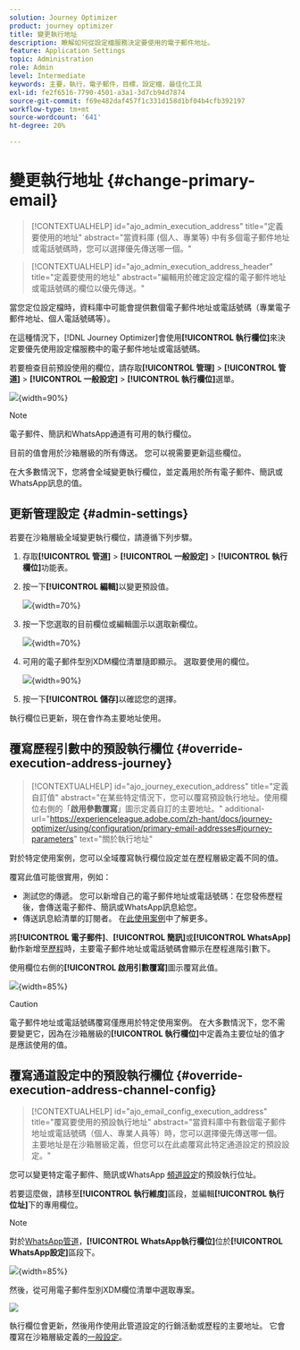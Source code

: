 ```yaml
---
solution: Journey Optimizer
product: journey optimizer
title: 變更執行地址
description: 瞭解如何從設定檔服務決定要使用的電子郵件地址。
feature: Application Settings
topic: Administration
role: Admin
level: Intermediate
keywords: 主要，執行，電子郵件，目標，設定檔，最佳化工具
exl-id: fe2f6516-7790-4501-a3a1-3d7cb94d7874
source-git-commit: f69e482daf457f1c331d158d1bf04b4cfb392197
workflow-type: tm+mt
source-wordcount: '641'
ht-degree: 20%

---
```


# 變更執行地址 {#change-primary-email}

>[!CONTEXTUALHELP]
>id="ajo_admin_execution_address"
>title="定義要使用的地址"
>abstract="當資料庫 (個人、專業等) 中有多個電子郵件地址或電話號碼時，您可以選擇優先傳送哪一個。"

>[!CONTEXTUALHELP]
>id="ajo_admin_execution_address_header"
>title="定義要使用的地址"
>abstract="編輯用於確定設定檔的電子郵件地址或電話號碼的欄位以優先傳送。"

當您定位設定檔時，資料庫中可能會提供數個電子郵件地址或電話號碼（專業電子郵件地址、個人電話號碼等）。

在這種情況下，[!DNL Journey Optimizer]會使用&#x200B;**[!UICONTROL 執行欄位]**&#x200B;來決定要優先使用設定檔服務中的電子郵件地址或電話號碼。

若要檢查目前預設使用的欄位，請存取&#x200B;**[!UICONTROL 管理]** > **[!UICONTROL 管道]** > **[!UICONTROL 一般設定]** > **[!UICONTROL 執行欄位]**&#x200B;選單。


![](assets/primary-address-execution-fields.png){width=90%}

>[!NOTE]
>
>電子郵件、簡訊和WhatsApp通道有可用的執行欄位。

目前的值會用於沙箱層級的所有傳送。 您可以視需要更新這些欄位。

在大多數情況下，您將會全域變更執行欄位，並定義用於所有電子郵件、簡訊或WhatsApp訊息的值。

## 更新管理設定 {#admin-settings}

若要在沙箱層級全域變更執行欄位，請遵循下列步驟。

1. 存取&#x200B;**[!UICONTROL 管道]** > **[!UICONTROL 一般設定]** > **[!UICONTROL 執行欄位]**&#x200B;功能表。

1. 按一下&#x200B;**[!UICONTROL 編輯]**&#x200B;以變更預設值。

   ![](assets/primary-address-edit.png){width=70%}

1. 按一下您選取的目前欄位或編輯圖示以選取新欄位。

   ![](assets/primary-address-edit-field.png){width=70%}

1. 可用的電子郵件型別XDM欄位清單隨即顯示。 選取要使用的欄位。

   ![](assets/primary-address-select-field.png){width=90%}

1. 按一下&#x200B;**[!UICONTROL 儲存]**&#x200B;以確認您的選擇。

執行欄位已更新，現在會作為主要地址使用。

<!--1. You can also select an additional field to use as secondary email address. This allows you to determine which field to use if the primary field is empty for a profile. -->

## 覆寫歷程引數中的預設執行欄位 {#override-execution-address-journey}

>[!CONTEXTUALHELP]
>id="ajo_journey_execution_address"
>title="定義自訂值"
>abstract="在某些特定情況下，您可以覆寫預設執行地址。使用欄位右側的「**啟用參數覆寫**」圖示定義自訂的主要地址。"
>additional-url="https://experienceleague.adobe.com/zh-hant/docs/journey-optimizer/using/configuration/primary-email-addresses#journey-parameters" text="關於執行地址"

對於特定使用案例，您可以全域覆寫執行欄位設定並在歷程層級定義不同的值。

覆寫此值可能很實用，例如：

* 測試您的傳遞。 您可以新增自己的電子郵件地址或電話號碼：在您發佈歷程後，會傳送電子郵件、簡訊或WhatsApp訊息給您。
* 傳送訊息給清單的訂閱者。 在[此使用案例](../building-journeys/message-to-subscribers-uc.md)中了解更多。

將&#x200B;**[!UICONTROL 電子郵件]**、**[!UICONTROL 簡訊]**&#x200B;或&#x200B;**[!UICONTROL WhatsApp]**&#x200B;動作新增至[歷程](../email/create-email.md#create-email-journey-campaign)時，主要電子郵件地址或電話號碼會顯示在歷程進階引數下。

使用欄位右側的&#x200B;**[!UICONTROL 啟用引數覆寫]**&#x200B;圖示覆寫此值。

![](assets/journey-enable-parameter-override.png){width=85%}

>[!CAUTION]
>
>電子郵件地址或電話號碼覆寫僅應用於特定使用案例。 在大多數情況下，您不需要變更它，因為在沙箱層級的&#x200B;**[!UICONTROL 執行欄位]**&#x200B;中定義為主要位址的值才是應該使用的值。

## 覆寫通道設定中的預設執行欄位 {#override-execution-address-channel-config}

>[!CONTEXTUALHELP]
>id="ajo_email_config_execution_address"
>title="覆寫要使用的預設執行地址"
>abstract="當資料庫中有數個電子郵件地址或電話號碼（個人、專業人員等）時，您可以選擇優先傳送哪一個。 主要地址是在沙箱層級定義，但您可以在此處覆寫此特定通道設定的預設設定。"

您可以變更特定電子郵件、簡訊或WhatsApp [頻道設定](channel-surfaces.md)的預設執行位址。

若要這麼做，請移至&#x200B;**[!UICONTROL 執行維度]**&#x200B;區段，並編輯&#x200B;**[!UICONTROL 執行位址]**&#x200B;下的專用欄位。

>[!NOTE]
>
>對於[WhatsApp管道](../whatsapp/whatsapp-configuration.md#whatsapp-configuration)，**[!UICONTROL WhatsApp執行欄位]**&#x200B;位於&#x200B;**[!UICONTROL WhatsApp設定]**&#x200B;區段下。

![](assets/sms-config-execution-address.png){width=85%}

然後，從可用電子郵件型別XDM欄位清單中選取專案。

![](assets/sms-config-execution-field.png)

執行欄位會更新，然後用作使用此管道設定的行銷活動或歷程的主要地址。 它會覆寫在沙箱層級定義的[一般設定](#admin-settings)。

<!--[Learn more on the execution address in the email configuration ](../email/email-settings.md#execution-address)-->
